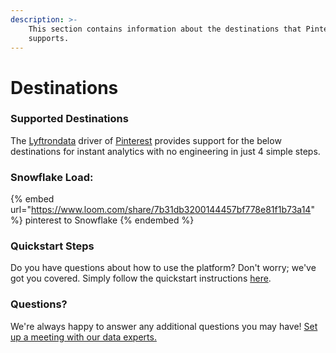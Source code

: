 ```yaml
---
description: >-
    This section contains information about the destinations that Pinterest
    supports.
---
```


# Destinations

### Supported Destinations

The [Lyftrondata](https://www.lyftrondata.com/) driver of [Pinterest](https://www.lyftrondata.com/integration/marketing-analytics/pinterest/) provides support for the below destinations for instant analytics with no engineering in just 4 simple steps.

### Snowflake Load:

{% embed url="https://www.loom.com/share/7b31db3200144457bf778e81f1b73a14" %}
pinterest to Snowflake
{% endembed %}

### Quickstart Steps

Do you have questions about how to use the platform? Don't worry; we've got you covered. Simply follow the quickstart instructions [here](README.md).

### Questions? <a href="#questions" id="questions"></a>

We're always happy to answer any additional questions you may have! [Set up a meeting with our data experts.](https://www.lyftrondata.com/book-a-meeting/)

